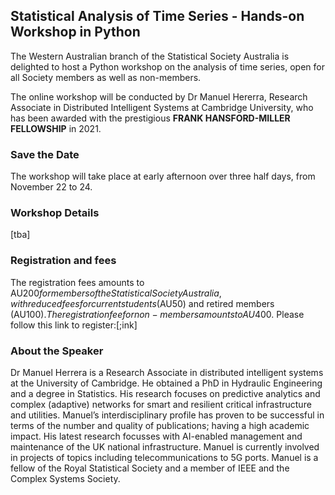 ## Statistical Analysis of Time Series - Hands-on Workshop in Python


The Western Australian branch of the Statistical Society Australia is delighted to host a Python workshop on the analysis of time series, open for all Society members as well as non-members.

The online workshop will be conducted by Dr Manuel Hererra, Research Associate in Distributed Intelligent Systems at Cambridge University, who has been awarded with the prestigious **FRANK HANSFORD-MILLER FELLOWSHIP** in 2021.

### Save the Date
The workshop will take place at early afternoon over three half days, from November 22 to 24.

### Workshop Details
[tba]

### Registration and fees
The registration fees amounts to AU$200 for members of the Statistical Society Australia, with reduced fees for current students ($AU50) and retired members (AU$100). The registration fee for non-members amounts to AU$400. 
Please follow this link to register:[;ink]

### About the Speaker
Dr Manuel Herrera is a Research Associate in distributed intelligent systems at the University of Cambridge. He obtained a PhD in Hydraulic Engineering and a degree in Statistics. His research focuses on predictive analytics and complex (adaptive) networks for smart and resilient critical infrastructure and utilities. Manuel’s interdisciplinary profile has proven to be successful in terms of the number and quality of publications; having a high academic impact. His latest research focusses with AI-enabled management and maintenance of the UK national infrastructure. Manuel is currently involved in projects of topics including telecommunications to 5G ports. Manuel is a fellow of the Royal Statistical Society and a member of IEEE and the Complex Systems Society.

